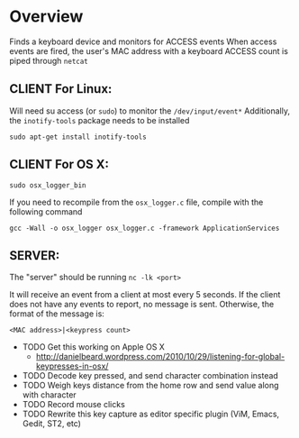 Overview
=========

Finds a keyboard device and monitors for ACCESS events
When access events are fired, the user's MAC address with a keyboard ACCESS count is piped through `netcat`

CLIENT For Linux:
-----------

Will need su access (or `sudo`) to monitor the `/dev/input/event*`
Additionally, the `inotify-tools` package needs to be installed

    sudo apt-get install inotify-tools

CLIENT For OS X:
-----------

	sudo osx_logger_bin
	
If you need to recompile from the `osx_logger.c` file, compile with the following command

    gcc -Wall -o osx_logger osx_logger.c -framework ApplicationServices

SERVER:
-----------

The "server" should be running `nc -lk <port>`

It will receive an event from a client at most every 5 seconds. If the client does not have any events to report, no message is sent. Otherwise, the format of the message is:

    <MAC address>|<keypress count>

* TODO Get this working on Apple OS X 
	* http://danielbeard.wordpress.com/2010/10/29/listening-for-global-keypresses-in-osx/
* TODO Decode key pressed, and send character combination instead
* TODO Weigh keys distance from the home row and send value along with character
* TODO Record mouse clicks
* TODO Rewrite this key capture as editor specific plugin (ViM, Emacs, Gedit, ST2, etc)
